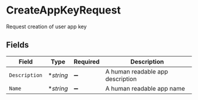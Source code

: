 # CreateAppKeyRequest

Request creation of user app key


## Fields

| Field                            | Type                             | Required                         | Description                      |
| -------------------------------- | -------------------------------- | -------------------------------- | -------------------------------- |
| `Description`                    | **string*                        | :heavy_minus_sign:               | A human readable app description |
| `Name`                           | **string*                        | :heavy_minus_sign:               | A human readable app name        |